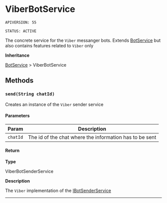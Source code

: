 # ViberBotService

`APIVERSION: 55`

`STATUS: ACTIVE`

The concrete service for the `Viber` messanger bots. Extends [BotService](/types/Classes/BotService.md) but also contains features related to `Viber` only

**Inheritance**

[BotService](/types/Classes/BotService.md)
&gt;
ViberBotService

## Methods

### `send(String chatId)`

Creates an instance of the `Viber` sender service

#### Parameters

| Param    | Description                                             |
| -------- | ------------------------------------------------------- |
| `chatId` | The id of the chat where the information has to be sent |

#### Return

**Type**

ViberBotSenderService

**Description**

The `Viber` implementation of the [IBotSenderService](/types/Interfaces/IBotSenderService.md)

---
